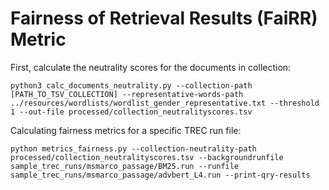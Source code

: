 # Fairness of Retrieval Results (FaiRR) Metric



First, calculate the neutrality scores for the documents in collection:
```
python3 calc_documents_neutrality.py --collection-path [PATH_TO_TSV_COLLECTION] --representative-words-path ../resources/wordlists/wordlist_gender_representative.txt --threshold 1 --out-file processed/collection_neutralityscores.tsv
```

Calculating fairness metrics for a specific TREC run file:
```
python metrics_fairness.py --collection-neutrality-path processed/collection_neutralityscores.tsv --backgroundrunfile sample_trec_runs/msmarco_passage/BM25.run --runfile sample_trec_runs/msmarco_passage/advbert_L4.run --print-qry-results
```

